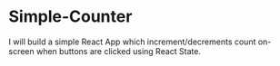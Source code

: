 # Simple-Counter
I will build a simple React App which increment/decrements count on-screen when buttons are clicked using React State.
